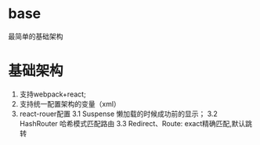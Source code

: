 # base
最简单的基础架构

# 基础架构
1. 支持webpack+react;
2. 支持统一配置架构的变量（xml）
3. react-rouer配置
 3.1  Suspense 懒加载的时候成功前的显示；
 3.2  HashRouter 哈希模式匹配路由
 3.3  Redirect、Route: exact精确匹配,默认跳转